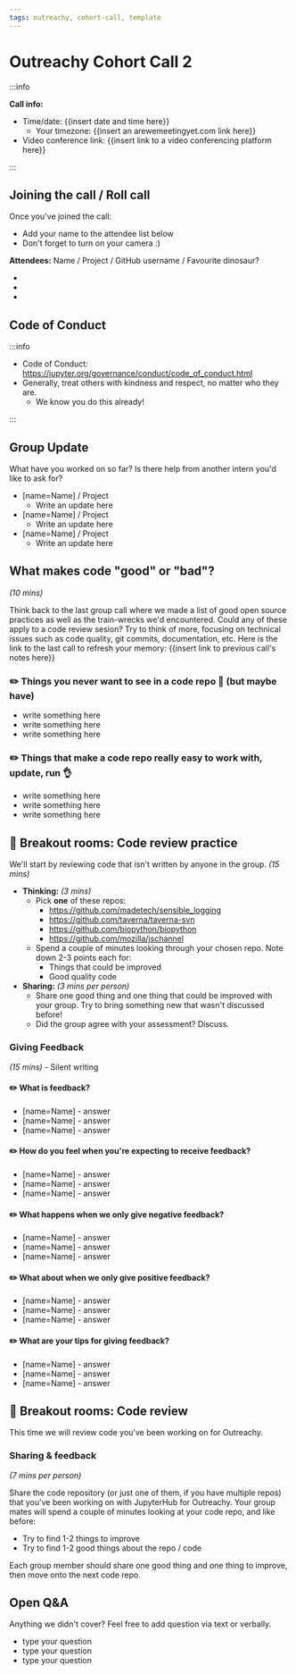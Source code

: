```yaml
---
tags: outreachy, cohort-call, template
---
```


# Outreachy Cohort Call 2

:::info

**Call info:**

- Time/date: {{insert date and time here}}
  - Your timezone: {{insert an arewemeetingyet.com link here}}
- Video conference link: {{insert link to a video conferencing platform here}}

:::

## Joining the call / Roll call

Once you've joined the call:

- Add your name to the attendee list below
- Don't forget to turn on your camera :)

**Attendees:** Name / Project / GitHub username / Favourite dinosaur?

-
-
-

## Code of Conduct

:::info

- Code of Conduct: https://jupyter.org/governance/conduct/code_of_conduct.html
- Generally, treat others with kindness and respect, no matter who they are.
  - We know you do this already!

:::

## Group Update

What have you worked on so far? Is there help from another intern you'd like to ask for?

- [name=Name] / Project
  - Write an update here
- [name=Name] / Project
  - Write an update here
- [name=Name] / Project
  - Write an update here

## What makes code "good" or "bad"?

_(10 mins)_

Think back to the last group call where we made a list of good open source practices as well as the train-wrecks we'd encountered. Could any of these apply to a code review sesion? Try to think of more, focusing on technical issues such as code quality, git commits, documentation, etc. Here is the link to the last call to refresh your memory: {{insert link to previous call's notes here}}

### :pencil2: Things you never want to see in a code repo :no_good: (but maybe have)

- write something here
- write something here
- write something here

### :pencil2: Things that make a code repo really easy to work with, update, run :ok_hand:

- write something here
- write something here
- write something here

## :speech_balloon: Breakout rooms: Code review practice

We'll start by reviewing code that isn't written by anyone in the group. _(15 mins)_

- **Thinking:** _(3 mins)_
  - Pick **one** of these repos:
    - https://github.com/madetech/sensible_logging
    - https://github.com/taverna/taverna-svn
    - https://github.com/biopython/biopython
    - https://github.com/mozilla/jschannel
  - Spend a couple of minutes looking through your chosen repo. Note down 2-3 points each for:
    - Things that could be improved
    - Good quality code
- **Sharing:** _(3 mins per person)_
  - Share one good thing and one thing that could be improved with your group. Try to bring something new that wasn't discussed before!
  - Did the group agree with your assessment? Discuss.

### Giving Feedback

_(15 mins)_ - Silent writing

#### :pencil2: What is feedback?

- [name=Name] - answer
- [name=Name] - answer
- [name=Name] - answer

#### :pencil2: How do you feel when you're expecting to receive feedback?

- [name=Name] - answer
- [name=Name] - answer
- [name=Name] - answer

#### :pencil2: What happens when we only give negative feedback?

- [name=Name] - answer
- [name=Name] - answer
- [name=Name] - answer

#### :pencil2: What about when we only give positive feedback?

- [name=Name] - answer
- [name=Name] - answer
- [name=Name] - answer

#### :pencil2: What are your tips for giving feedback?

- [name=Name] - answer
- [name=Name] - answer
- [name=Name] - answer

## :speech_balloon: Breakout rooms: Code review

This time we will review code you've been working on for Outreachy.

### Sharing & feedback

_(7 mins per person)_

Share the code repository (or just one of them, if you have multiple repos) that you've been working on with JupyterHub for Outreachy.
Your group mates will spend a couple of minutes looking at your code repo, and like before:

- Try to find 1-2 things to improve
- Try to find 1-2 good things about the repo / code

Each group member should share one good thing and one thing to improve, then move onto the next code repo.

## Open Q&A

Anything we didn't cover? Feel free to add question via text or verbally.

- type your question
- type your question
- type your question
